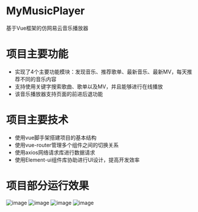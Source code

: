 # MyMusicPlayer
基于Vue框架的仿网易云音乐播放器

# 项目主要功能
- 实现了4个主要功能模块：发现音乐、推荐歌单、最新音乐、最新MV，每天推荐不同的音乐内容
- 支持使用关键字搜索歌曲、歌单以及MV，并且能够进行在线播放
- 该音乐播放器支持页面的前进后退功能

# 项目主要技术
- 使用vue脚手架搭建项目的基本结构
- 使用vue-router管理多个组件之间的切换关系
- 使用axios网络请求库进行数据请求
- 使用Element-ui组件库协助进行UI设计，提高开发效率

# 项目部分运行效果
![image](https://user-images.githubusercontent.com/74523362/111929097-62d76700-8af0-11eb-94c6-864315d6c2f0.png)
![image](https://user-images.githubusercontent.com/74523362/111929162-8bf7f780-8af0-11eb-9af5-859a70e7db7a.png)
![image](https://user-images.githubusercontent.com/74523362/111929187-99ad7d00-8af0-11eb-9cae-a94538edd70e.png)
![image](https://user-images.githubusercontent.com/74523362/111929228-b6e24b80-8af0-11eb-98c0-725ce3c829c0.png)
